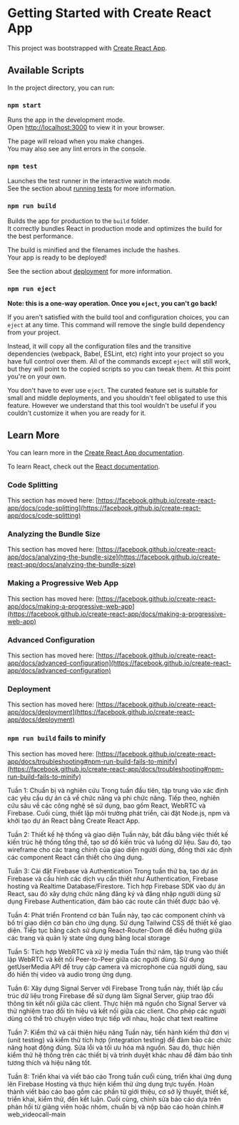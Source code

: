 # Getting Started with Create React App

This project was bootstrapped with [Create React App](https://github.com/facebook/create-react-app).

## Available Scripts

In the project directory, you can run:

### `npm start`

Runs the app in the development mode.\
Open [http://localhost:3000](http://localhost:3000) to view it in your browser.

The page will reload when you make changes.\
You may also see any lint errors in the console.

### `npm test`

Launches the test runner in the interactive watch mode.\
See the section about [running tests](https://facebook.github.io/create-react-app/docs/running-tests) for more information.

### `npm run build`

Builds the app for production to the `build` folder.\
It correctly bundles React in production mode and optimizes the build for the best performance.

The build is minified and the filenames include the hashes.\
Your app is ready to be deployed!

See the section about [deployment](https://facebook.github.io/create-react-app/docs/deployment) for more information.

### `npm run eject`

**Note: this is a one-way operation. Once you `eject`, you can't go back!**

If you aren't satisfied with the build tool and configuration choices, you can `eject` at any time. This command will remove the single build dependency from your project.

Instead, it will copy all the configuration files and the transitive dependencies (webpack, Babel, ESLint, etc) right into your project so you have full control over them. All of the commands except `eject` will still work, but they will point to the copied scripts so you can tweak them. At this point you're on your own.

You don't have to ever use `eject`. The curated feature set is suitable for small and middle deployments, and you shouldn't feel obligated to use this feature. However we understand that this tool wouldn't be useful if you couldn't customize it when you are ready for it.

## Learn More

You can learn more in the [Create React App documentation](https://facebook.github.io/create-react-app/docs/getting-started).

To learn React, check out the [React documentation](https://reactjs.org/).

### Code Splitting

This section has moved here: [https://facebook.github.io/create-react-app/docs/code-splitting](https://facebook.github.io/create-react-app/docs/code-splitting)

### Analyzing the Bundle Size

This section has moved here: [https://facebook.github.io/create-react-app/docs/analyzing-the-bundle-size](https://facebook.github.io/create-react-app/docs/analyzing-the-bundle-size)

### Making a Progressive Web App

This section has moved here: [https://facebook.github.io/create-react-app/docs/making-a-progressive-web-app](https://facebook.github.io/create-react-app/docs/making-a-progressive-web-app)

### Advanced Configuration

This section has moved here: [https://facebook.github.io/create-react-app/docs/advanced-configuration](https://facebook.github.io/create-react-app/docs/advanced-configuration)

### Deployment

This section has moved here: [https://facebook.github.io/create-react-app/docs/deployment](https://facebook.github.io/create-react-app/docs/deployment)

### `npm run build` fails to minify

This section has moved here: [https://facebook.github.io/create-react-app/docs/troubleshooting#npm-run-build-fails-to-minify](https://facebook.github.io/create-react-app/docs/troubleshooting#npm-run-build-fails-to-minify)


Tuần 1: Chuẩn bị và nghiên cứu
Trong tuần đầu tiên, tập trung vào xác định các yêu cầu dự án cả về chức năng và phi chức năng. Tiếp theo, nghiên cứu sâu về các công nghệ sẽ sử dụng, bao gồm React, WebRTC và Firebase. Cuối cùng, thiết lập môi trường phát triển, cài đặt Node.js, npm và khởi tạo dự án React bằng Create React App.

Tuần 2: Thiết kế hệ thống và giao diện
Tuần này, bắt đầu bằng việc thiết kế kiến trúc hệ thống tổng thể, tạo sơ đồ kiến trúc và luồng dữ liệu. Sau đó, tạo wireframe cho các trang chính của giao diện người dùng, đồng thời xác định các component React cần thiết cho ứng dụng.

Tuần 3: Cài đặt Firebase và Authentication
Trong tuần thứ ba, tạo dự án Firebase và cấu hình các dịch vụ cần thiết như Authentication, Firebase hosting và Realtime Database/Firestore. Tích hợp Firebase SDK vào dự án React, sau đó xây dựng chức năng đăng ký và đăng nhập người dùng sử dụng Firebase Authentication, đảm bảo các route cần thiết được bảo vệ.

Tuần 4: Phát triển Frontend cơ bản
Tuần này, tạo các component chính và bố trí giao diện cơ bản cho ứng dụng. Sử dụng Tailwind CSS để thiết kế giao diện. Tiếp tục bằng cách sử dụng React-Router-Dom để điều hướng giữa các trang và quản lý state ứng dụng bằng local storage

Tuần 5: Tích hợp WebRTC và xử lý media
Tuần thứ năm, tập trung vào thiết lập WebRTC và kết nối Peer-to-Peer giữa các người dùng. Sử dụng getUserMedia API để truy cập camera và microphone của người dùng, sau đó hiển thị video và audio trong ứng dụng.

Tuần 6: Xây dựng Signal Server với Firebase
Trong tuần này, thiết lập cấu trúc dữ liệu trong Firebase để sử dụng làm Signal Server, giúp trao đổi thông tin kết nối giữa các client. Thực hiện mã nguồn cho Signal Server và thử nghiệm trao đổi tín hiệu và kết nối giữa các client. Cho phép các người dùng có thể trò chuyện video trực tiếp với nhau, hoặc chat text realtime

Tuần 7: Kiểm thử và cải thiện hiệu năng
Tuần này, tiến hành kiểm thử đơn vị (unit testing) và kiểm thử tích hợp (integration testing) để đảm bảo các chức năng hoạt động đúng. Sửa lỗi và tối ưu hóa mã nguồn. Sau đó, thực hiện kiểm thử hệ thống trên các thiết bị và trình duyệt khác nhau để đảm bảo tính tương thích và hiệu năng tốt.

Tuần 8: Triển khai và viết báo cáo
Trong tuần cuối cùng, triển khai ứng dụng lên Firebase Hosting và thực hiện kiểm thử ứng dụng trực tuyến. Hoàn thành viết báo cáo bao gồm các phần từ giới thiệu, cơ sở lý thuyết, thiết kế, triển khai, kiểm thử, đến kết luận. Cuối cùng, chỉnh sửa báo cáo dựa trên phản hồi từ giảng viên hoặc nhóm, chuẩn bị và nộp báo cáo hoàn chỉnh.# web_videocall-main
